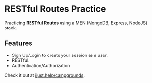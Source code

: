 # RESTful Routes Practice
Practicing **RESTful Routes** using a MEN (MongoDB, Express, NodeJS) stack.

## Features
* Sign Up/Login to create your session as a user.
* RESTful.
* Authentication/Authorization

Check it out at [ijust.help/campgrounds](http://ijust.help/campgrounds).
